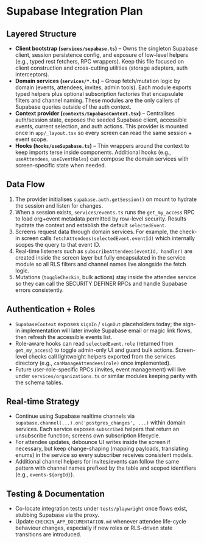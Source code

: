 # Supabase Integration Plan

## Layered Structure
- **Client bootstrap (`services/supabase.ts`)** – Owns the singleton Supabase client, session persistence config, and exposure of low-level helpers (e.g., typed rest fetchers, RPC wrappers). Keep this file focused on client construction and cross-cutting utilities (storage adapters, auth interceptors).
- **Domain services (`services/*.ts`)** – Group fetch/mutation logic by domain (events, attendees, invites, admin tools). Each module exports typed helpers plus optional subscription factories that encapsulate filters and channel naming. These modules are the only callers of Supabase queries outside of the auth context.
- **Context provider (`contexts/SupabaseContext.tsx`)** – Centralises auth/session state, exposes the seeded Supabase client, accessible events, current selection, and auth actions. This provider is mounted once in `app/_layout.tsx` so every screen can read the same session + event scope.
- **Hooks (`hooks/useSupabase.ts`)** – Thin wrappers around the context to keep imports terse inside components. Additional hooks (e.g., `useAttendees`, `useEventRoles`) can compose the domain services with screen-specific state when needed.

## Data Flow
1. The provider initialises `supabase.auth.getSession()` on mount to hydrate the session and listen for changes.
2. When a session exists, `services/events.ts` runs the `get_my_access` RPC to load org+event metadata permitted by row-level security. Results hydrate the context and establish the default `selectedEvent`.
3. Screens request data through domain services. For example, the check-in screen calls `fetchAttendees(selectedEvent.eventId)` which internally scopes the query to that event ID.
4. Real-time listeners such as `subscribeAttendees(eventId, handler)` are created inside the screen layer but fully encapsulated in the service module so all RLS filters and channel names live alongside the fetch logic.
5. Mutations (`toggleCheckin`, bulk actions) stay inside the attendee service so they can call the SECURITY DEFINER RPCs and handle Supabase errors consistently.

## Authentication + Roles
- `SupabaseContext` exposes `signIn` / `signOut` placeholders today; the sign-in implementation will later invoke Supabase email or magic link flows, then refresh the accessible events list.
- Role-aware hooks can read `selectedEvent.role` (returned from `get_my_access`) to toggle admin-only UI and guard bulk actions. Screen-level checks call lightweight helpers exported from the services directory (e.g., `canManageAttendees(role)` once implemented).
- Future user-role-specific RPCs (invites, event management) will live under `services/organizations.ts` or similar modules keeping parity with the schema tables.

## Real-time Strategy
- Continue using Supabase realtime channels via `supabase.channel(...).on('postgres_changes', ...)` within domain services. Each service exposes `subscribeX` helpers that return an unsubscribe function; screens own subscription lifecycle.
- For attendee updates, debounce UI writes inside the screen if necessary, but keep change-shaping (mapping payloads, translating enums) in the service so every subscriber receives consistent models.
- Additional channel helpers for invites/events can follow the same pattern with channel names prefixed by the table and scoped identifiers (e.g., `events-${orgId}`).

## Testing & Documentation
- Co-locate integration tests under `tests/playwright` once flows exist, stubbing Supabase via the proxy.
- Update `CHECKIN_APP_DOCUMENTATION.md` whenever attendee life-cycle behaviour changes, especially if new roles or RLS-driven state transitions are introduced.
